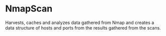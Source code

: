 # NmapScan
Harvests, caches and analyzes data gathered from Nmap and creates a data structure of hosts and ports from the results gathered from the scans.
